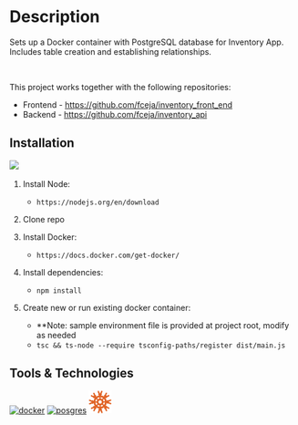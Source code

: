 # Description
Sets up a Docker container with PostgreSQL database for Inventory App. <br/> 
Includes table creation and establishing relationships. <br/>

<br/>

This project works together with the following repositories:
- Frontend - https://github.com/fceja/inventory_front_end
- Backend - https://github.com/fceja/inventory_api

## Installation
![](https://img.shields.io/badge/OS-Linux%20%7C%20MacOS%20%7C%20Windows-eaeaea)
1. Install Node:
   - ```
     https://nodejs.org/en/download
     ```
2. Clone repo
3. Install Docker:
   - ```
     https://docs.docker.com/get-docker/
     ```

4. Install dependencies:
   - ```
     npm install
     ```

1. Create new or run existing docker container:
   - **Note: sample environment file is provided at project root, modify as needed
   - `tsc && ts-node --require tsconfig-paths/register dist/main.js`

## Tools & Technologies
<p>
  <a href="https://www.docker.com/" target="_blank" rel="noreferrer">
    <img
      src="https://cdn.jsdelivr.net/gh/devicons/devicon/icons/docker/docker-plain-wordmark.svg"
      alt="docker"
      width="40"
      height="40"
    /></a>
  <a href="https://www.postgresql.org/" target="_blank" rel="noreferrer">
    <img
      src="https://cdn.jsdelivr.net/gh/devicons/devicon/icons/postgresql/postgresql-original-wordmark.svg"
      width="40"
      height="40"
      alt="posgres"
    /></a>
  <a href="https://knexjs.org/" target="_blank" rel="noreferrer">
    <img
      src="https://raw.githubusercontent.com/devicons/devicon/master/icons/knexjs/knexjs-original.svg"
      alt="knexjs"
      width="40"
      height="40"
    /></a>
</p>

